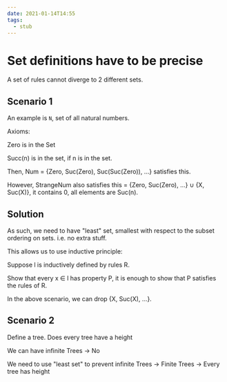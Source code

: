 ```yaml
---
date: 2021-01-14T14:55
tags: 
  - stub
---
```


# Set definitions have to be precise

A set of rules cannot diverge to 2 different sets.

## Scenario 1

An example is `N`, set of all natural numbers.

Axioms:

Zero is in the Set

Succ(n) is in the set, if n is in the set.

Then, Num = {Zero, Suc(Zero), Suc(Suc(Zero)), ...} satisfies this.

However, StrangeNum also satisfies this = {Zero, Suc(Zero), ...} ∪ {X, Suc(X)}, it contains 0, all elements are Suc(n).

## Solution

As such, we need to have "least" set, smallest with respect to the subset ordering on sets. i.e. no extra stuff.

This allows us to use inductive principle:

Suppose l is inductively defined by rules R.

Show that every x ∈ l has property P, it is enough to show that P satisfies the rules of R.

In the above scenario, we can drop {X, Suc(X), ...}.

## Scenario 2

Define a tree. Does every tree have a height

We can have infinite Trees -> No

We need to use "least set" to prevent infinite Trees -> Finite Trees -> Every tree has height
